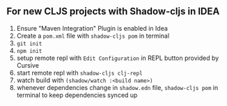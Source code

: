 ## For new CLJS projects with Shadow-cljs in IDEA

1) Ensure "Maven Integration" Plugin is enabled in Idea
2) Create a `pom.xml` file with `shadow-cljs pom` in terminal
3) `git init`
4) `npm init`
5) setup remote repl with `Edit Configuration` in REPL button provided by Cursive
6) start remote repl with `shadow-cljs clj-repl`
7) watch build with `(shadow/watch :<build name>)`
8) whenever dependencies change in `shadow.edn` file, `shadow-cljs pom` in terminal to keep dependencies synced up
